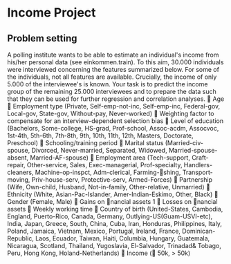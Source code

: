 # Income Project

## Problem setting
A polling institute wants to be able to estimate an individual's income from his/her personal
data (see einkommen.train). To this aim, 30.000 individuals were interviewed concerning
the features summarized below. For some of the individuals, not all features are
available. Crucially, the income of only 5.000 of the interviewee's is known.
Your task is to predict the income group of the remaining 25.000 interviewees and to
prepare the data such that they can be used for further regression and correlation analyses.
 Age <Br/>
 Employment type (Private, Self-emp-not-inc, Self-emp-inc, Federal-gov, Local-gov,
State-gov, Without-pay, Never-worked)
 Weighting factor to compensate for an interview-dependent selection bias
 Level of education (Bachelors, Some-college, HS-grad, Prof-school, Assoc-acdm, Assocvoc,
1st-4th, 5th-6th, 7th-8th, 9th, 10th, 11th, 12th, Masters, Doctorate, Preschool)
 Schooling/training period
 Marital status (Married-civ-spouse, Divorced, Never-married, Separated, Widowed,
Married-spouse-absent, Married-AF-spouse)
 Employment area (Tech-support, Craft-repair, Other-service, Sales, Exec-managerial,
Prof-specialty, Handlers-cleaners, Machine-op-inspct, Adm-clerical, Farming-shing,
Transport-moving, Priv-house-serv, Protective-serv, Armed-Forces)
 Partnership (Wife, Own-child, Husband, Not-in-family, Other-relative, Unmarried)
 Ethnicity (White, Asian-Pac-Islander, Amer-Indian-Eskimo, Other, Black)
 Gender (Female, Male)
 Gains on nancial assets
1
 Losses on nancial assets
 Weekly working time
 Country of birth (United-States, Cambodia, England, Puerto-Rico, Canada, Germany,
Outlying-US(Guam-USVI-etc), India, Japan, Greece, South, China, Cuba,
Iran, Honduras, Philippines, Italy, Poland, Jamaica, Vietnam, Mexico, Portugal, Ireland,
France, Dominican-Republic, Laos, Ecuador, Taiwan, Haiti, Columbia, Hungary,
Guatemala, Nicaragua, Scotland, Thailand, Yugoslavia, El-Salvador, Trinadad&
Tobago, Peru, Hong Kong, Holand-Netherlands)
 Income ( 50k, > 50k)
